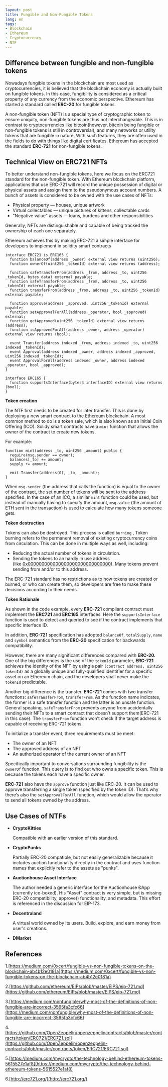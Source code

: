 ```yaml
---
layout: post
title: Fungible and Non-Fungible Tokens
lang: en
tags:
- Blockchain
- Ethereum
- Cryptocurrency
- NTF
---
```


## Difference between fungible and non-fungible tokens

Nowadays fungible tokens in the blockchain are most used as cryptocurrencies, it is believed that the blockchain economy is actually built on fungible tokens. In this case, fungibility is considered as a critical property of any currency from the economic perspective. Ethereum has started a standard called **ERC-20** for fungible tokens.

A non-fungible token (NFT) is a special type of cryptographic token to ensure uniquity, non-fungible tokens are thus not interchangeable. This is in contrast to cryptocurrencies like bitcoin(however, bitcoin being fungible or non-fungible tokens is still in controversial), and many networks or utility tokens that are fungible in nature. With such features, they are often used in the fields to do with things like digital certificates. Ethereum has accepted the standard **ERC-721** for non-fungible tokens.

## Technical View on ERC721 NFTs

To better understand non-fungible tokens, here we focus on the ERC721 standard for the non-fungible token. With Ethereum blockchain platform, applications that use ERC-721 will record the unique possession of digital or physical assets and assign them to the pseudonymous account numbers. A bunch of assets is considered to be owned with the use cases of NFTs:

- Physical property — houses, unique artwork
- Virtual collectables — unique pictures of kittens, collectable cards
- "Negative value" assets — loans, burdens and other responsibilities

Generally, NFTs are distinguishable and capable of being tracked the ownership of each one separately.

Ethereum achieves this by making ERC-721 a simple interface for developers to implement in solidity smart contracts

```
interface ERC721 is ERC165 {
  function balanceOf(address _owner) external view returns (uint256);
  function ownerOf(uint256 _tokenId) external view returns (address);
  
  function safeTransferFrom(address _from, address _to, uint256 _tokenId, bytes data) external payable;
  function safeTransferFrom(address _from, address _to, uint256 _tokenId) external payable;
  function transferFrom(address _from, address _to, uint256 _tokenId) external payable;
  
  function approve(address _approved, uint256 _tokenId) external payable;
  function setApprovalForAll(address _operator, bool _approved) external;
  function getApproved(uint256 _tokenId) external view returns (address);
  function isApprovedForAll(address _owner, address _operator) external view returns (bool);

  event Transfer(address indexed _from, address indexed _to, uint256 indexed _tokenId);
  event Approval(address indexed _owner, address indexed _approved, uint256 indexed _tokenId);
  event ApprovalForAll(address indexed _owner, address indexed _operator, bool _approved);
}

interface ERC165 {
  function supportsInterface(bytes4 interfaceID) external view returns (bool);
}
```

**Token creation**

The NTF first needs to be created for later transfer. This is done by deploying a new smart contract to the Ethereum blockchain. A most common method to do is a token sale, which is also known as an Initial Coin Offering (ICO). Solidy smart contracts have a `mint` function that allows the owner of the contract to create new tokens. 

For example:
```
function mint(address _to, uint256 _amount) public {
  require(msg.sender == owner);
  balances[_to] += amount;
  supply += amount;
  
  emit Transfer(address(0), _to, _amount);
}
```

When `msg.sender` (the address that calls the function) is equal to the owner of the contract, the set number of tokens will be sent to the address specified. In the case of an ICO, a similar `mint` function could be used, but instead of manually having to specify the amount, `msg.value` (the amount of ETH sent in the transaction) is used to calculate how many tokens someone gets.

**Token destruction** 

Tokens can also be destroyed. This process is called `burning` , Token burning refers to the permanent removal of existing cryptocurrency coins from circulation. This can be done in multiple ways as well, including:
- Reducing the actual number of tokens in circulation.
- Sending the tokens to an hardly in use address (like [0x000000000000000000000000000000](https://etherscan.io/address/0x0000000000000000000000000000000000000000)). Many tokens prevent sending from and/or to this address.



The ERC-721 standard has no restrictions as to how tokens are created or burned, or who can create them, so developers are free to make these decisions according to their needs.

**Token Rationale**

As shown in the code example, every **ERC-721** compliant contract must implement the **ERC721** and **ERC165** interfaces. Here the `supportsInterface` function is used to detect and queried to see if the contract implements that specific interface ID.

In addition, **ERC-721** specification has adopted `balanceOf`, `totalSupply`, `name` and `symbol` semantics from the **ERC-20** specification for backwards compatibility. 

However, there are many significant differences compared with **ERC-20.** One of the big differences is the use of the `tokenId` parameter, **ERC-721** achieves the identity of the NFT by using a pair `(contract address, uint256 tokenId)` as a globally unique and fully-qualified identifier for a specific asset on an Ethereum chain, and the developers shall never make the `tokenId` predictable.

Another big difference is the transfer. **ERC-721** comes with two transfer functions: `safeTransferFrom`, `transferFrom`. As the function name indicates, the former is a safe transfer function and the latter is an unsafe function. General speaking, `safeTransferFrom` prevents anyone from accidentally sending their NFTs to a smart contract that doesn’t support them(ERC-721 in this case). The `transferFrom` function won’t check if the target address is capable of receiving ERC-721 tokens.

To initialize a transfer event, three requirements must be meet:

- The owner of an NFT
- The approved address of an NFT
- An authorized operator of the current owner of an NFT

Specifically important to conversations surrounding fungibility is the `ownerOf` function. This query is to find out who owns a specific token. This is because the tokens each have a specific owner.

**ERC-721** also have the `approve` function just like ERC-20. It can be used to approve transferring a single token (specified by the token ID). That’s why there’s also the `setApprovalForAll` function, which would allow the operator to send all tokens owned by the address.
## Use Cases of NTFs

- **CryptoKitties**

    Compatible with an earlier version of this standard.

- **CryptoPunks**

    Partially ERC-20 compatible, but not easily generalizable because it includes auction functionality directly in the contract and uses function names that explicitly refer to the assets as "punks".

- **Auctionhouse Asset Interface**

    The author needed a generic interface for the Auctionhouse ÐApp (currently ice-boxed). His "Asset" contract is very simple, but is missing ERC-20 compatibility, approve() functionality, and metadata. This effort is referenced in the discussion for EIP-173.

- **Decentraland**

    A virtual world owned by its users. Build, explore, and earn money from user's creations.

- **DMarket**

## References

1.[https://medium.com/0xcert/fungible-vs-non-fungible-tokens-on-the-blockchain-ab4b12e0181a](https://medium.com/0xcert/fungible-vs-non-fungible-tokens-on-the-blockchain-ab4b12e0181a)

2.[https://github.com/ethereum/EIPs/blob/master/EIPS/eip-721.md](https://github.com/ethereum/EIPs/blob/master/EIPS/eip-721.md)

3.[https://medium.com/nonfungible/why-most-of-the-definitions-of-non-fungible-are-incorrect-3565fa3cfc66](https://medium.com/nonfungible/why-most-of-the-definitions-of-non-fungible-are-incorrect-3565fa3cfc66)

4.[https://github.com/OpenZeppelin/openzeppelincontracts/blob/master/contracts/token/ERC721/ERC721.sol](https://github.com/OpenZeppelin/openzeppelin-contracts/blob/master/contracts/token/ERC721/ERC721.sol)

5.[https://medium.com/mycrypto/the-technology-behind-ethereum-tokens-5615527e1af8](https://medium.com/mycrypto/the-technology-behind-ethereum-tokens-5615527e1af8)

6.[http://erc721.org/](http://erc721.org/)
